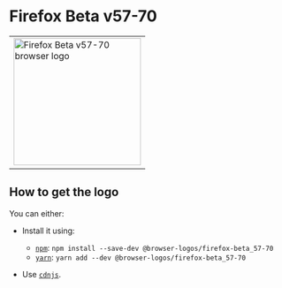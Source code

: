 Firefox Beta v57-70
===================

<!-- markdownlint-disable line-length no-inline-html -->
<table>
    <tr height=240>
        <td>
            <a href="https://github.com/alrra/browser-logos/tree/e551ce3909e29fa694f17746c5ddf8cad189aea0/src/archive/firefox-beta_57-70">
                <img width=230 src="https://raw.githubusercontent.com/alrra/browser-logos/e551ce3909e29fa694f17746c5ddf8cad189aea0/src/archive/firefox-beta_57-70/firefox-beta_57-70.svg?sanitize=true" alt="Firefox Beta v57-70 browser logo">
            </a>
        </td>
    </tr>
</table>
<!-- markdownlint-enable line-length no-inline-html -->

How to get the logo
-------------------

You can either:

* Install it using:

  * [`npm`][npm]: `npm install --save-dev @browser-logos/firefox-beta_57-70`
  * [`yarn`][yarn]: `yarn add --dev @browser-logos/firefox-beta_57-70`

* Use [`cdnjs`][cdnjs].

<!-- Link labels: -->

[cdnjs]: https://cdnjs.com/libraries/browser-logos
[npm]: https://www.npmjs.com/
[yarn]: https://yarnpkg.com/

